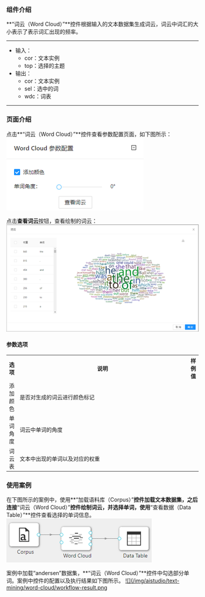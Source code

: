 ### 组件介绍
**“词云（Word Cloud）”**控件根据输入的文本数据集生成词云，词云中词汇的大小表示了表示词汇出现的频率。
<hr/>

- 输入：
  - cor：文本实例
  - top：选择的主题
- 输出：
  - cor：文本实例
  - sel：选中的词
  - wdc：词表

<hr/>


### 页面介绍
点击**“词云（Word Cloud）”**控件查看参数配置页面，如下图所示：  
[ ![](/img/aistudio/text-mining/word-cloud/param.png) ](/img/aistudio/text-mining/word-cloud/param.png)

点击**查看词云**按钮，查看绘制的词云：  
[ ![](/img/aistudio/text-mining/word-cloud/interaction.png) ](/img/aistudio/text-mining/word-cloud/interaction.png)

#### 参数选项
<table>
  <tr>
    <th>选项</th>
    <th width="650">说明</th>
    <th>样例值</th>
  </tr>
  <tr>
      <td>添加颜色</td> 
      <td>
      是否对生成的词云进行颜色标记
      </td> 
      <td></td>
  </tr>
  <tr>
      <td>单词角度</td> 
      <td>
      词云中单词的角度
      </td> 
      <td></td>
  </tr>
  <tr>
      <td>词云表</td> 
      <td>
      文本中出现的单词以及对应的权重
      </td> 
      <td></td>
  </tr>
</table>

### 使用案例
在下图所示的案例中，使用**“加载语料库（Corpus）”**控件加载文本数据集，之后连接**“词云（Word Cloud）”**控件绘制词云，并选择单词，使用**“查看数据（Data Table）”**控件查看选择的单词信息。    
[ ![](/img/aistudio/text-mining/word-cloud/workflow.png) ](/img/aistudio/text-mining/word-cloud/workflow.png)

案例中加载“andersen”数据集，**“词云（Word Cloud）”**控件中勾选部分单词。案例中控件的配置以及执行结果如下图所示。
[ ![](/img/aistudio/text-mining/word-cloud/workflow-result.png ](/img/aistudio/text-mining/word-cloud/workflow-result.png)